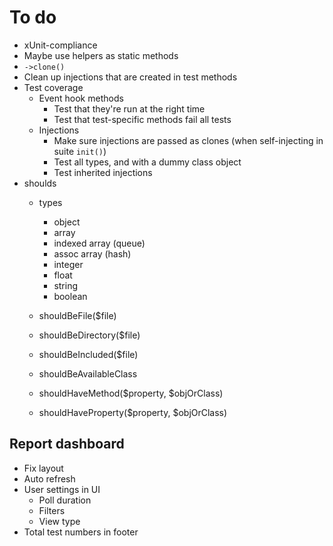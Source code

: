 
# To do

- xUnit-compliance
- Maybe use helpers as static methods
- `->clone()`
- Clean up injections that are created in test methods
- Test coverage
	- Event hook methods
		- Test that they're run at the right time
		- Test that test-specific methods fail all tests
	- Injections
		- Make sure injections are passed as clones (when self-injecting in suite `init()`)
		- Test all types, and with a dummy class object
		- Test inherited injections
- shoulds
	- types
		- object
		- array
		- indexed array (queue)
		- assoc array (hash)
		- integer
		- float
		- string
		- boolean

	- shouldBeFile($file)
	- shouldBeDirectory($file)

	- shouldBeIncluded($file)

	- shouldBeAvailableClass

	- shouldHaveMethod($property, $objOrClass)
	- shouldHaveProperty($property, $objOrClass)

## Report dashboard

- Fix layout
- Auto refresh
- User settings in UI
	- Poll duration
	- Filters
	- View type
- Total test numbers in footer

